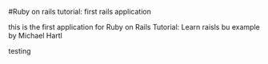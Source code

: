 #Ruby on rails tutorial: first rails application

this is the first application for Ruby on Rails Tutorial: Learn raisls bu example by Michael Hartl

testing

